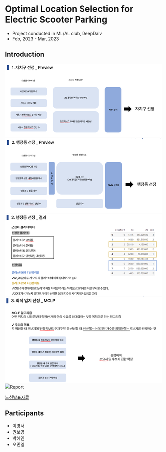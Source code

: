 # Optimal Location Selection for Electric Scooter Parking	   
* Project conducted in ML/AL club, DeepDaiv
* Feb, 2023 - Mar, 2023
## Introduction
<img src ="https://github.com/monator16/optimalLocation_scooter/blob/main/src/1.자치구 선정.png">
<img src ="https://github.com/monator16/optimalLocation_scooter/blob/main/src/2. 행정동 선정.png">
<img src ="https://github.com/monator16/optimalLocation_scooter/blob/main/src/3. 행정동선정_결과.png">
<img src ="https://github.com/monator16/optimalLocation_scooter/blob/main/src/4.MCLP.png">
<img src ="https://github.com/monator16/optimalLocation_scooter/blob/main/src/5.MCLP조건.png>

* for further information, please refer to the ppt file I uploaded or a notion report below

## Report
[노션발표자료](https://determined-biplane-ee5.notion.site/8743500c32ac471194ebc00acf244fc8?pvs=4)

## Participants
 * 이영서
 * 권보영
 * 박혜인
 * 오민영

